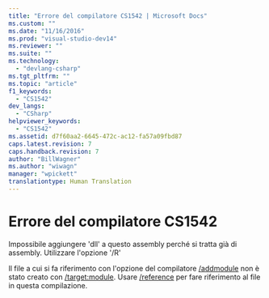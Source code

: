 ```yaml
---
title: "Errore del compilatore CS1542 | Microsoft Docs"
ms.custom: ""
ms.date: "11/16/2016"
ms.prod: "visual-studio-dev14"
ms.reviewer: ""
ms.suite: ""
ms.technology: 
  - "devlang-csharp"
ms.tgt_pltfrm: ""
ms.topic: "article"
f1_keywords: 
  - "CS1542"
dev_langs: 
  - "CSharp"
helpviewer_keywords: 
  - "CS1542"
ms.assetid: d7f60aa2-6645-472c-ac12-fa57a09fbd87
caps.latest.revision: 7
caps.handback.revision: 7
author: "BillWagner"
ms.author: "wiwagn"
manager: "wpickett"
translationtype: Human Translation
---
```

# Errore del compilatore CS1542
Impossibile aggiungere 'dll' a questo assembly perché si tratta già di assembly. Utilizzare l'opzione '\/R'  
  
 Il file a cui si fa riferimento con l'opzione del compilatore [\/addmodule](../../csharp/language-reference/compiler-options/addmodule-compiler-option.md) non è stato creato con [\/target:module](../../csharp/language-reference/compiler-options/target-module-compiler-option.md). Usare [\/reference](../../csharp/language-reference/compiler-options/reference-compiler-option.md) per fare riferimento al file in questa compilazione.